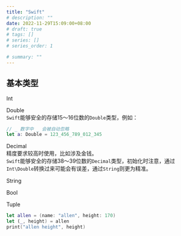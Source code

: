 ```yaml
---
title: "Swift"
# description: ""
date: 2022-11-29T15:09:00+08:00
# draft: true
# tags: []
# series: []
# series_order: 1

# summary: ""
---
```


## 基本类型

Int

Double  
`Swift`能够安全的存储15～16位数的`Double`类型，例如：  
```swift
// _ 数字中 _ 会被自动忽略
let a: Double = 123_456_789_012_345
```

Decimal  
精度要求较高时使用，比如涉及金钱。  
`Swift`能够安全的存储38～39位数的`Decimal`类型，初始化时注意，通过`Int\Double`转换过来可能会有误差，通过`String`则更为精准。

String

Bool

Tuple  
```swift
let allen = (name: "allen", height: 170)
let (_, height) = allen
print("allen height", height)
```
